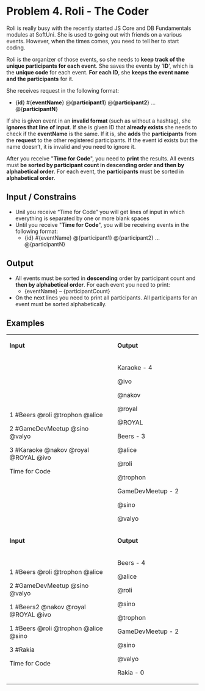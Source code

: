<h1>Problem 4. Roli - The Coder</h1>
<p>Roli is really busy with the recently started JS Core and DB Fundamentals modules at SoftUni. She is used to going out with friends on a various events. However, when the times comes, you need to tell her to start coding.</p>
<p>Roli is the organizer of those events, so she needs to <strong>keep track of the unique participants for each event</strong>. She saves the events by '<strong>ID</strong>', which is the <strong>unique code</strong> for each event. <strong>For each ID</strong>, she <strong>keeps the event name and the participants</strong> for it.</p>
<p>She receives request in the following format:</p>
<ul>
<li>{<strong>id</strong>} #{<strong>eventName</strong>} @{<strong>participant1</strong>} @{<strong>participant2</strong>} &hellip; @{<strong>participantN</strong>}</li>
</ul>
<p>If she is given event in an <strong>invalid format </strong>(such as without a hashtag), she <strong>ignores that line of input</strong>. If she is given ID that <strong>already exists </strong>she needs to check if the <strong>eventName</strong> is the same. If it is, she <strong>adds</strong> the <strong>participants</strong> from the <strong>request</strong> to the other registered participants. If the event id exists but the name doesn&rsquo;t, it is invalid and you need to ignore it.</p>
<p>After you receive "<strong>Time for Code</strong>", you need to <strong>print</strong> the results. All events must <strong>be sorted by participant count in descending order and then by alphabetical order</strong>. For each event, the <strong>participants</strong> must be sorted in <strong>alphabetical order</strong>.</p>
<h2>Input / Constrains</h2>
<ul>
<li>Unil you receive &ldquo;Time for Code&rdquo; you will get lines of input in which everything is separated by one or more blank spaces</li>
<li>Until you receive "<strong>Time for Code</strong>", you will be receiving events in the following format:
<ul>
<li>{id} #{eventName} @{participant1} @{participant2} &hellip; @{participantN}</li>
</ul>
</li>
</ul>
<h2>Output</h2>
<ul>
<li>All events must be sorted in <strong>descending</strong> order by participant count and <strong>then by alphabetical order</strong>. For each event you need to print:
<ul>
<li>{eventName} &ndash; {participantCount}</li>
</ul>
</li>
<li>On the next lines you need to print all participants. All participants for an event must be sorted alphabetically.</li>
</ul>
<h2>Examples</h2>
<table width="684">
<tbody>
<tr>
<td width="400">
<p><strong>Input</strong></p>
</td>
<td width="283">
<p><strong>Output</strong></p>
</td>
</tr>
<tr>
<td width="400">
<p>1 #Beers @roli @trophon @alice</p>
<p>2 #GameDevMeetup @sino @valyo</p>
<p>3 #Karaoke @nakov @royal @ROYAL @ivo</p>
<p>Time for Code</p>
</td>
<td width="283">
<p>Karaoke - 4</p>
<p>@ivo</p>
<p>@nakov</p>
<p>@royal</p>
<p>@ROYAL</p>
<p>Beers - 3</p>
<p>@alice</p>
<p>@roli</p>
<p>@trophon</p>
<p>GameDevMeetup - 2</p>
<p>@sino</p>
<p>@valyo</p>
</td>
</tr>
<tr>
<td width="400">
<p><strong>Input</strong></p>
</td>
<td width="283">
<p><strong>Output</strong></p>
</td>
</tr>
<tr>
<td width="400">
<p>1 #Beers @roli @trophon @alice</p>
<p>2 #GameDevMeetup @sino @valyo</p>
<p>1 #Beers2 @nakov @royal @ROYAL @ivo</p>
<p>1 #Beers @roli @trophon @alice @sino</p>
<p>3 #Rakia</p>
<p>Time for Code</p>
</td>
<td width="283">
<p>Beers - 4</p>
<p>@alice</p>
<p>@roli</p>
<p>@sino</p>
<p>@trophon</p>
<p>GameDevMeetup - 2</p>
<p>@sino</p>
<p>@valyo</p>
<p>Rakia - 0</p>
</td>
</tr>
</tbody>
</table>
<p>&nbsp;</p>